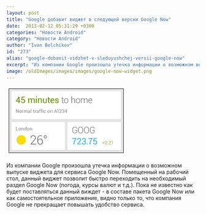 ```yaml
---
layout: post
title: "Google добавит виджет в следующей версии Google Now"
date:  2013-02-12 05:31:29 +0300
categories: "Новости Android"
category: "Новости Android"
author: "Ivan Belchikov"
id: "273"
alias: "google-dobavit-vidzhet-v-sleduyushchej-versii-google-now"
excerpt: "Из компании Google произошла утечка информации о возможном выпуске виджета для сервиса Google Now. Помещенный на рабочий стол, данный виджет позволит быстро переходить на необходимый раздел Google Now (погода, курсы валют и т.д.). Пока не известно как будет поставляться данный виждет - в составе пакета Google Now или как самостоятельное приложение, видно только то, что компания Google не прекращает повышать удобство сервиса."
image: /oldImages/images/images/google-now-widget.png
---
```

<img src="/oldImages/images/images/google-now-widget.png" alt="Виджет Google Now" >

Из компании Google произошла утечка информации о возможном выпуске виджета для сервиса Google Now. Помещенный на рабочий стол, данный виджет позволит быстро переходить на необходимый раздел Google Now (погода, курсы валют и т.д.). Пока не известно как будет поставляться данный виждет - в составе пакета Google Now или как самостоятельное приложение, видно только то, что компания Google не прекращает повышать удобство сервиса.

